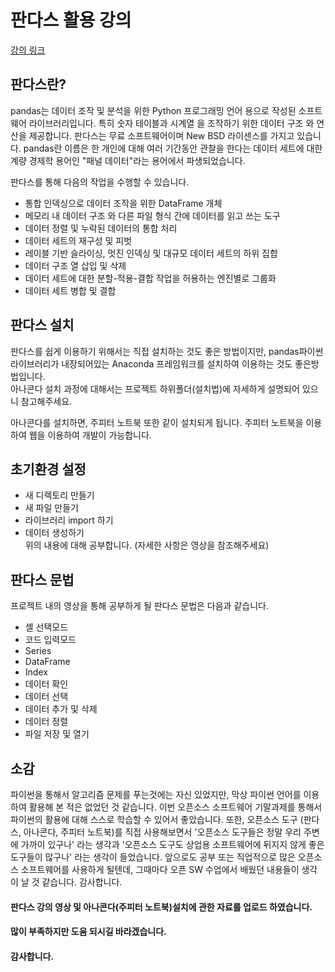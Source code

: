 # 판다스 활용 강의

[강의 링크](https://www.youtube.com/watch?v=yJaWSiXRyN8)


## 판다스란?
pandas는 데이터 조작 및 분석을 위한 Python 프로그래밍 언어 용으로 작성된 소프트웨어 라이브러리입니다.  특히 숫자 테이블과 시계열 을 조작하기 위한 데이터 구조 와 연산을 제공합니다.  판다스는 무료 소프트웨어이며 New BSD 라이센스를 가지고 있습니다.  pandas란 이름은 한 개인에 대해 여러 기간동안 관찰을 한다는 데이터 세트에 대한 계량 경제학 용어인 "패널 데이터"라는 용어에서 파생되었습니다.   

판다스를 통해 다음의 작업을 수행할 수 있습니다.  
* 통합 인덱싱으로 데이터 조작을 위한 DataFrame 개체  
* 메모리 내 데이터 구조 와 다른 파일 형식 간에 데이터를 읽고 쓰는 도구  
* 데이터 정렬 및 누락된 데이터의 통합 처리  
* 데이터 세트의 재구성 및 피벗  
* 레이블 기반 슬라이싱, 멋진 인덱싱 및 대규모 데이터 세트의 하위 집합  
* 데이터 구조 열 삽입 및 삭제  
* 데이터 세트에 대한 분할-적용-결합 작업을 허용하는 엔진별로 그룹화  
* 데이터 세트 병합 및 결합  

## 판다스 설치
판다스를 쉽게 이용하기 위해서는 직접 설치하는 것도 좋은 방법이지만, pandas파이썬 라이브러리가 내장되어있는 Anaconda 프레임워크를 설치하여 이용하는 것도 좋은방법입니다.  
아나콘다 설치 과정에 대해서는 프로젝트 하위폴더(설치법)에 자세하게 설명되어 있으니 참고해주세요.  

아나콘다를 설치하면, 주피터 노트북 또한 같이 설치되게 됩니다. 주피터 노트북을 이용하여 웹을 이용하여 개발이 가능합니다.  

## 초기환경 설정  
* 새 디렉토리 만들기  
* 새 파일 만들기  
* 라이브러리 import 하기 
* 데이터 생성하기  
위의 내용에 대해 공부합니다. (자세한 사항은 영상을 참조해주세요)

## 판다스 문법
프로젝트 내의 영상을 통해 공부하게 될 판다스 문법은 다음과 같습니다.
* 셸 선택모드
* 코드 입력모드
* Series
* DataFrame
* Index
* 데이터 확인
* 데이터 선택
* 데이터 추가 및 삭제
* 데이터 정렬
* 파일 저장 및 열기

## 소감
파이썬을 통해서 알고리즘 문제를 푸는것에는 자신 있었지만, 막상 파이썬 언어를 이용하여 활용해 본 적은 없었던 것 같습니다. 이번 오픈소스 소프트웨어 기말과제를 통해서 파이썬의 활용에 대해 스스로 학습할 수 있어서 좋았습니다. 또한, 오픈소스 도구 (판다스, 아나콘다, 주피터 노트북)를 직접 사용해보면서 '오픈소스 도구들은 정말 우리 주변에 가까이 있구나' 라는 생각과 '오픈소스 도구도 상업용 소프트웨어에 뒤지지 않게 좋은 도구들이 많구나' 라는 생각이 들었습니다. 앞으로도 공부 또는 직업적으로 많은 오픈소스 소프트웨어를 사용하게 될텐데, 그때마다 오픈 SW 수업에서 배웠던 내용들이 생각이 날 것 같습니다. 감사합니다.


#### 판다스 강의 영상 및 아나콘다(주피터 노트북)설치에 관한 자료를 업로드 하였습니다.  
#### 많이 부족하지만 도움 되시길 바라겠습니다.  
#### 감사합니다.  
